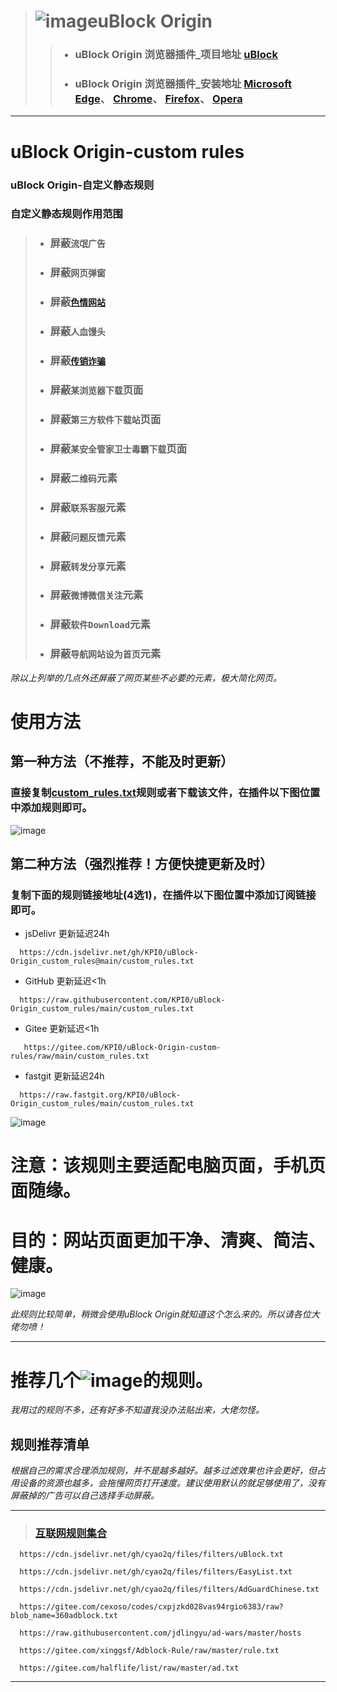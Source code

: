 > # ![image](https://github.com/KPI0/uBlock-Origin-custom-rules/blob/main/images/uBlock%20Origin_logo.png)uBlock Origin
> > - ### uBlock Origin 浏览器插件_项目地址         [uBlock](https://github.com/gorhill/uBlock/)
> > - ### uBlock Origin 浏览器插件_安装地址         [Microsoft Edge](https://microsoftedge.microsoft.com/addons/detail/ublock-origin/odfafepnkmbhccpbejgmiehpchacaeak/)、                                                             [Chrome](https://chrome.google.com/webstore/detail/ublock-origin/cjpalhdlnbpafiamejdnhcphjbkeiagm/)、                                                                             [Firefox](https://addons.mozilla.org/zh-CN/firefox/addon/ublock-origin//)、                                                                                                       [Opera](https://addons.opera.com/zh-cn/extensions/details/ublock/)
---------------------------------------------------------------------------------------------------------------------------------------------------------------------------------
# uBlock Origin-custom rules  
### uBlock Origin-自定义静态规则  
### 自定义静态规则作用范围
> - ### 屏蔽`流氓广告`
> - ### 屏蔽`网页弹窗`
> - ### 屏蔽[`色情网站`](https://raw.githubusercontent.com/KPI0/uBlock-Origin_custom_rules/main/Website/sex)
> - ### 屏蔽`人血馒头`
> - ### 屏蔽[`传销诈骗`](https://cf-ipfs.com/ipfs/QmZgeDWhQfeUaDA7TCqeovXoGgCAA6kaEKy1tDvoswLV65)
> - ### 屏蔽`某浏览器下载`页面
> - ### 屏蔽`第三方软件下载站`页面
> - ### 屏蔽`某安全管家卫士毒霸下载`页面
> - ### 屏蔽`二维码`元素
> - ### 屏蔽`联系客服`元素
> - ### 屏蔽`问题反馈`元素
> - ### 屏蔽`转发分享`元素
> - ### 屏蔽`微博微信关注`元素
> - ### 屏蔽`软件Download`元素
> - ### 屏蔽`导航网站设为首页`元素

*除以上列举的几点外还屏蔽了网页某些不必要的元素，极大简化网页。*

# 使用方法

## 第一种方法（不推荐，不能及时更新）
### 直接复制[custom_rules.txt](https://raw.githubusercontent.com/KPI0/uBlock-Origin_custom_rules/main/custom_rules.txt)规则或者下载该文件，在插件以下图位置中添加规则即可。
![image](https://github.com/KPI0/uBlock-Origin-custom-rules/blob/main/images/Snipaste_2022-02-28_18-40-26.png)

## 第二种方法（强烈推荐！方便快捷更新及时）
### 复制下面的规则链接地址(4选1)，在插件以下图位置中添加订阅链接即可。
- jsDelivr 更新延迟24h
```
  https://cdn.jsdelivr.net/gh/KPI0/uBlock-Origin_custom_rules@main/custom_rules.txt
``` 
- GitHub   更新延迟<1h
```
  https://raw.githubusercontent.com/KPI0/uBlock-Origin_custom_rules/main/custom_rules.txt
```
- Gitee    更新延迟<1h
```
   https://gitee.com/KPI0/uBlock-Origin-custom-rules/raw/main/custom_rules.txt
```
- fastgit  更新延迟24h
```
  https://raw.fastgit.org/KPI0/uBlock-Origin_custom_rules/main/custom_rules.txt
```

![image](https://github.com/KPI0/uBlock-Origin-custom-rules/blob/main/images/Snipaste_2022-02-28_18-36-37.png)

# 注意：该规则主要适配电脑页面，手机页面随缘。

# 目的：网站页面更加干净、清爽、简洁、健康。
![image](https://github.com/KPI0/uBlock-Origin-custom-rules/blob/main/images/1.gif)  

*此规则比较简单，稍微会使用uBlock Origin就知道这个怎么来的。所以请各位大佬勿喷！*

---------------------------------------------------------------------------------------------------------------------------------------------------------------------------------

# 推荐几个![image](https://github.com/KPI0/uBlock-Origin-custom-rules/blob/main/images/np.png)的规则。

*我用过的规则不多，还有好多不知道我没办法贴出来，大佬勿怪。*

## 规则推荐清单

*根据自己的需求合理添加规则，并不是越多越好。越多过滤效果也许会更好，但占用设备的资源也越多，会拖慢网页打开速度。建议使用默认的就足够使用了，没有屏蔽掉的广告可以自己选择手动屏蔽。*

---------------------------------------------------------------------------------------------------------------------------------------------------------------------------------
> ### [互联网规则集合](https://filterlists.com/)
```
  https://cdn.jsdelivr.net/gh/cyao2q/files/filters/uBlock.txt
```
```
  https://cdn.jsdelivr.net/gh/cyao2q/files/filters/EasyList.txt
```
```
  https://cdn.jsdelivr.net/gh/cyao2q/files/filters/AdGuardChinese.txt 
```
```
  https://gitee.com/cexoso/codes/cxpjzkd028vas94rgio6383/raw?blob_name=360adblock.txt 
```
```
  https://raw.githubusercontent.com/jdlingyu/ad-wars/master/hosts 
```
```
  https://gitee.com/xinggsf/Adblock-Rule/raw/master/rule.txt
```
```
  https://gitee.com/halflife/list/raw/master/ad.txt
```
---------------------------------------------------------------------------------------------------------------------------------------------------------------------------------
